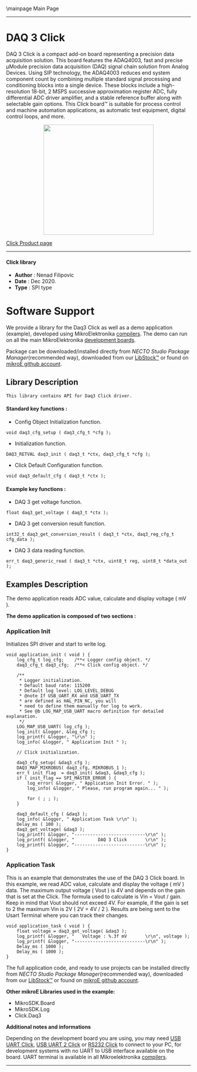 \mainpage Main Page

---
# DAQ 3 Click

DAQ 3 Click is a compact add-on board representing a precision data acquisition solution. This board features the ADAQ4003, fast and precise μModule precision data acquisition (DAQ) signal chain solution from Analog Devices. Using SIP technology, the ADAQ4003 reduces end system component count by combining multiple standard signal processing and conditioning blocks into a single device. These blocks include a high-resolution 18-bit, 2 MSPS successive approximation register ADC, fully differential ADC driver amplifier, and a stable reference buffer along with selectable gain options. This Click board™ is suitable for process control and machine automation applications, as automatic test equipment, digital control loops, and more.

<p align="center">
  <img src="https://download.mikroe.com/images/click_for_ide/daq3_click.png" height=300px>
</p>

[Click Product page](https://www.mikroe.com/daq-3-click)

---


#### Click library

- **Author**        : Nenad Filipovic
- **Date**          : Dec 2020.
- **Type**          : SPI type


# Software Support

We provide a library for the Daq3 Click
as well as a demo application (example), developed using MikroElektronika
[compilers](https://www.mikroe.com/necto-studio).
The demo can run on all the main MikroElektronika [development boards](https://www.mikroe.com/development-boards).

Package can be downloaded/installed directly from *NECTO Studio Package Manager*(recommended way), downloaded from our [LibStock&trade;](https://libstock.mikroe.com) or found on [mikroE github account](https://github.com/MikroElektronika/mikrosdk_click_v2/tree/master/clicks).

## Library Description

```
This library contains API for Daq3 Click driver.
```

#### Standard key functions :

- Config Object Initialization function.
```
void daq3_cfg_setup ( daq3_cfg_t *cfg );
```

- Initialization function.
```
DAQ3_RETVAL daq3_init ( daq3_t *ctx, daq3_cfg_t *cfg );
```

- Click Default Configuration function.
```
void daq3_default_cfg ( daq3_t *ctx );
```

#### Example key functions :

- DAQ 3 get voltage function.
```
float daq3_get_voltage ( daq3_t *ctx );
```

- DAQ 3 get conversion result function.
```
int32_t daq3_get_conversion_result ( daq3_t *ctx, daq3_reg_cfg_t cfg_data );
```

- DAQ 3 data reading function.
```
err_t daq3_generic_read ( daq3_t *ctx, uint8_t reg, uint8_t *data_out );
```

## Examples Description

The demo application reads ADC value, calculate and display voltage ( mV ).

**The demo application is composed of two sections :**

### Application Init

Initializes SPI driver and start to write log.

```
void application_init ( void ) {
    log_cfg_t log_cfg;    /**< Logger config object. */
    daq3_cfg_t daq3_cfg;  /**< Click config object. */

    /** 
     * Logger initialization.
     * Default baud rate: 115200
     * Default log level: LOG_LEVEL_DEBUG
     * @note If USB_UART_RX and USB_UART_TX 
     * are defined as HAL_PIN_NC, you will 
     * need to define them manually for log to work. 
     * See @b LOG_MAP_USB_UART macro definition for detailed explanation.
     */
    LOG_MAP_USB_UART( log_cfg );
    log_init( &logger, &log_cfg );
    log_printf( &logger, "\r\n" );
    log_info( &logger, " Application Init " );

    // Click initialization.

    daq3_cfg_setup( &daq3_cfg );
    DAQ3_MAP_MIKROBUS( daq3_cfg, MIKROBUS_1 );
    err_t init_flag  = daq3_init( &daq3, &daq3_cfg );
    if ( init_flag == SPI_MASTER_ERROR ) {
        log_error( &logger, " Application Init Error. " );
        log_info( &logger, " Please, run program again... " );

        for ( ; ; );
    }

    daq3_default_cfg ( &daq3 );
    log_info( &logger, " Application Task \r\n" );
    Delay_ms ( 100 );
    daq3_get_voltage( &daq3 );
    log_printf( &logger, "---------------------------\r\n" );
    log_printf( &logger, "         DAQ 3 Click       \r\n" );
    log_printf( &logger, "---------------------------\r\n" );
}
```

### Application Task

This is an example that demonstrates the use of the DAQ 3 Click board.
In this example, we read ADC value, calculate and display the voltage ( mV ) data.
The maximum output voltage ( Vout ) is 4V and 
depends on the gain that is set at the Click.
The formula used to calculate is Vin = Vout / gain. 
Keep in mind that Vout should not exceed 4V.
For example, if the gain is set to 2 the maximum Vin is 2V ( 2V = 4V / 2 ). 
Results are being sent to the Usart Terminal where you can track their changes.

```
void application_task ( void ) {   
    float voltage = daq3_get_voltage( &daq3 );
    log_printf( &logger, "   Voltage : %.3f mV       \r\n", voltage );
    log_printf( &logger, "---------------------------\r\n" );
    Delay_ms ( 1000 );
    Delay_ms ( 1000 );
}
```

The full application code, and ready to use projects can be installed directly from *NECTO Studio Package Manager*(recommended way), downloaded from our [LibStock&trade;](https://libstock.mikroe.com) or found on [mikroE github account](https://github.com/MikroElektronika/mikrosdk_click_v2/tree/master/clicks).

**Other mikroE Libraries used in the example:**

- MikroSDK.Board
- MikroSDK.Log
- Click.Daq3

**Additional notes and informations**

Depending on the development board you are using, you may need
[USB UART Click](https://www.mikroe.com/usb-uart-click),
[USB UART 2 Click](https://www.mikroe.com/usb-uart-2-click) or
[RS232 Click](https://www.mikroe.com/rs232-click) to connect to your PC, for
development systems with no UART to USB interface available on the board. UART
terminal is available in all Mikroelektronika
[compilers](https://shop.mikroe.com/compilers).

---
